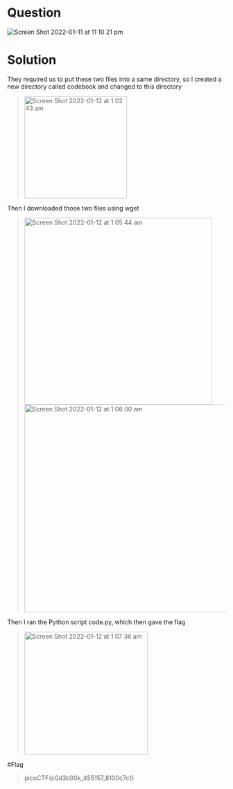 # Question
![Screen Shot 2022-01-11 at 11 10 21 pm](https://user-images.githubusercontent.com/65474495/148940209-6f7deb95-8fcf-47a3-b1a4-384f6f0ce66b.png)

# Solution
They required us to put these two files into a same directory, so I created a new directory called codebook and changed to this directory
> <img width="236" alt="Screen Shot 2022-01-12 at 1 02 43 am" src="https://user-images.githubusercontent.com/65474495/148956889-14d48035-16c6-4350-90c3-16ba520fd6e2.png">

Then I downloaded those two files using wget
> <img width="431" alt="Screen Shot 2022-01-12 at 1 05 44 am" src="https://user-images.githubusercontent.com/65474495/148957412-63fb40f6-557d-4ac1-a229-3da260ffd33c.png">
> <img width="480" alt="Screen Shot 2022-01-12 at 1 06 00 am" src="https://user-images.githubusercontent.com/65474495/148957462-3f9c18a1-75cd-4df7-bd3e-c114816ff093.png">

Then I ran the Python script code.py, which then gave the flag
> <img width="284" alt="Screen Shot 2022-01-12 at 1 07 36 am" src="https://user-images.githubusercontent.com/65474495/148957741-71a46b79-5c06-4077-ac1d-eeb048f60473.png">

#Flag
> picoCTF{c0d3b00k_455157_8100c7c1}
